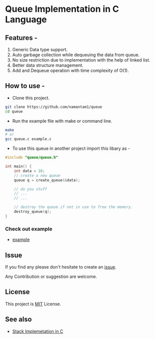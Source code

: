 # Queue Implementation in C Language

## Features - 
1. Generic Data type support.
2. Auto garbage collection while dequeuing the data from queue.
3. No size restriction due to implementation with the help of linked list.
4. Better data structure management.
5. Add and Dequeue operation with time complexity of O(1).

## How to use -

- Clone this project.
```bash
git clone https://github.com/namantam1/queue
cd queue
```
- Run the example file with make or command line.
```bash
make
# or
gcc queue.c example.c
```
- To use this queue in another project import this libary as -
```c
#include "queue/queue.h"

int main() {
    int data = 10;
    // create a new queue
    queue q = create_queue(&data);

    // do you stuff
    // ...
    // ...

    // destroy the queue if not in use to free the memory.
    destroy_queue(q);
}
```
### Check out example
- [example](example.c)

## Issue

If you find any please don't hesitate to create an [issue](https://github.com/namantam1/queue/issues).

Any Contribution or suggestion are welcome.

## License
This project is [MIT](LICENSE) License.

## See also
- [Stack Implemetation in C](https://github.com/namantam1/stack)